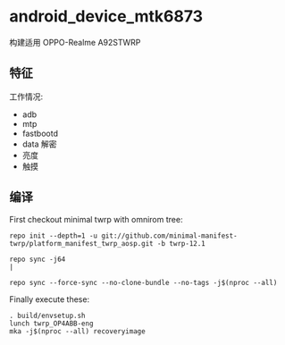 # android_device_mtk6873
构建适用 OPPO-Realme  A92STWRP

## 特征

工作情况:

- adb
- mtp
- fastbootd
- data 解密
- 亮度
- 触摸

## 编译

First checkout minimal twrp with omnirom tree:

```
repo init --depth=1 -u git://github.com/minimal-manifest-twrp/platform_manifest_twrp_aosp.git -b twrp-12.1

repo sync -j64
|

repo sync --force-sync --no-clone-bundle --no-tags -j$(nproc --all)
```

Finally execute these:

```
. build/envsetup.sh
lunch twrp_OP4ABB-eng
mka -j$(nproc --all) recoveryimage
```
